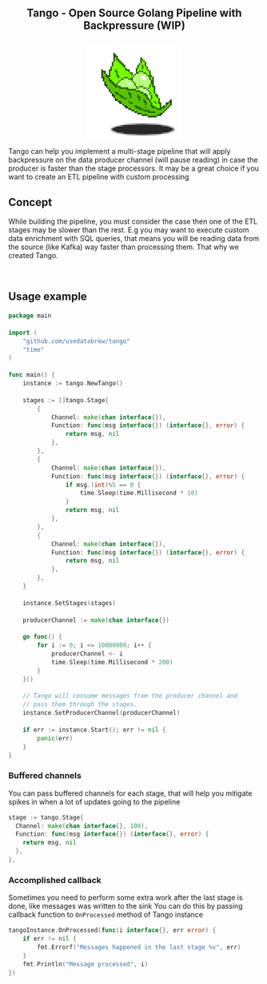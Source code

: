 ## <p align="center">Tango - Open Source Golang Pipeline with Backpressure (WIP)</p>

<p align="center">
  <img src="./image/logo.png" alt="">
</p>

Tango can help you implement a multi-stage pipeline that will apply backpressure on the data producer channel (will pause
reading)
in case the producer is faster than the stage processors. It may be a great choice if you want to create an ETL pipeline with
custom processing

## Concept
While building the pipeline, you must consider the case then one of the ETL stages may be slower than the rest.
E.g you may want to execute custom data enrichment with SQL queries, that means you will be reading data from the source (like Kafka)
way faster than processing them. That why we created Tango.

<p align="center">
<img src="https://miro.medium.com/v2/resize:fit:640/format:webp/1*B6KBntP9kiFBPN7NXlGruQ.gif" alt="">
</p>

## Usage example

```go
package main

import (
	"github.com/usedatabrew/tango"
	"time"
)

func main() {
	instance := tango.NewTango()

	stages := []tango.Stage{
		{
			Channel: make(chan interface{}),
			Function: func(msg interface{}) (interface{}, error) {
				return msg, nil
			},
		},
		{
			Channel: make(chan interface{}),
			Function: func(msg interface{}) (interface{}, error) {
				if msg.(int)%5 == 0 {
					time.Sleep(time.Millisecond * 10)
				}
				return msg, nil
			},
		},
		{
			Channel: make(chan interface{}),
			Function: func(msg interface{}) (interface{}, error) {
				return msg, nil
			},
		},
	}
	
	instance.SetStages(stages)

	producerChannel := make(chan interface{})

	go func() {
		for i := 0; i <= 10000000; i++ {
			producerChannel <- i
			time.Sleep(time.Millisecond * 200)
		}
	}()

	// Tango will consume messages from the producer channel and 
	// pass them through the stages.
	instance.SetProducerChannel(producerChannel)
	
	if err := instance.Start(); err != nil {
		panic(err)
	}
}
```

### Buffered channels

You can pass buffered channels for each stage, that will help you mitigate spikes in when a lot of updates going to the pipeline

```go
stage := tango.Stage{
  Channel: make(chan interface{}, 100),
  Function: func(msg interface{}) (interface{}, error) {
    return msg, nil
  },
},
```

### Accomplished callback
Sometimes you need to perform some extra work after the last stage is done, like messages was written to the sink
You can do this by passing callback function to  `OnProcessed` method of Tango instance

```go
tangoInstance.OnProcessed(func(i interface{}, err error) {
    if err != nil {
        fmt.Errorf("Messages happened in the last stage %v", err)
    }
    fmt.Println("Message processed", i)
})
```